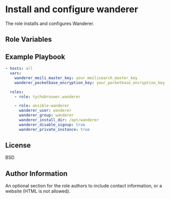 Install and configure wanderer
=========

The role installs and configures Wanderer.

Role Variables
--------------

Example Playbook
----------------

```yaml
- hosts: all
  vars:
    wanderer_meili_master_key: your_meilisearch_master_key
    wanderer_pocketbase_encryption_key: your_pocketbase_encryption_key

  roles:
    - role: tychobrouwer.wanderer

    - role: ansible-wanderer
      wanderer_user: wanderer
      wanderer_group: wanderer
      wanderer_install_dir: /opt/wanderer
      wanderer_disable_signup: true
      wanderer_private_instance: true
```

License
-------

BSD

Author Information
------------------

An optional section for the role authors to include contact information, or a website (HTML is not allowed).
